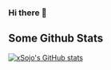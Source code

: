 ### Hi there 👋

## Some Github Stats
[![xSojo's GitHub stats](https://github-readme-stats.vercel.app/api?username=xSojo&show_icons=true&theme=onedark)](https://github.com/xSojo)
